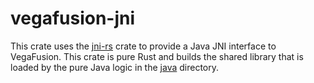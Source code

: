 # vegafusion-jni
This crate uses the [jni-rs](https://github.com/jni-rs/jni-rs) crate to provide a Java JNI interface to VegaFusion. This crate is pure Rust and builds the shared library that is loaded by the pure Java logic in the [java](../java) directory.